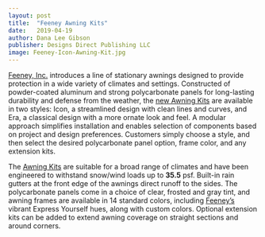 ```yaml
---
layout: post
title:  "Feeney Awning Kits"
date:   2019-04-19
author: Dana Lee Gibson
publisher: Designs Direct Publishing LLC
image: Feeney-Icon-Awning-Kit.jpg
---
```


[Feeney, Inc.](http://www.feeneyinc.com/ "Awning Kits") introduces a line of stationary awnings designed to provide protection in a wide variety of climates and settings. Constructed of powder-coated aluminum and strong polycarbonate panels for long-lasting durability and defense from the weather, the [new Awning Kits](http://www.feeneyinc.com/ "Awning Kits") are available in two styles: Icon, a streamlined design with clean lines and curves, and Era, a classical design with a more ornate look and feel. A modular approach simplifies installation and enables selection of components based on project and design preferences. Customers simply choose a style, and then select the desired polycarbonate panel option, frame color, and any extension kits.<!--more-->

The [Awning Kits](http://www.feeneyinc.com/ "Awning Kits") are suitable for a broad range of climates and have been engineered to withstand snow/wind loads up to **35.5** psf. Built-in rain gutters at the front edge of the awnings direct runoff to the sides. The polycarbonate panels come in a choice of clear, frosted and gray tint, and awning frames are available in 14 standard colors, including [Feeney’s](http://www.feeneyinc.com/ "Awning Kits") vibrant Express Yourself hues, along with custom colors. Optional extension kits can be added to extend awning coverage on straight sections and around corners.
